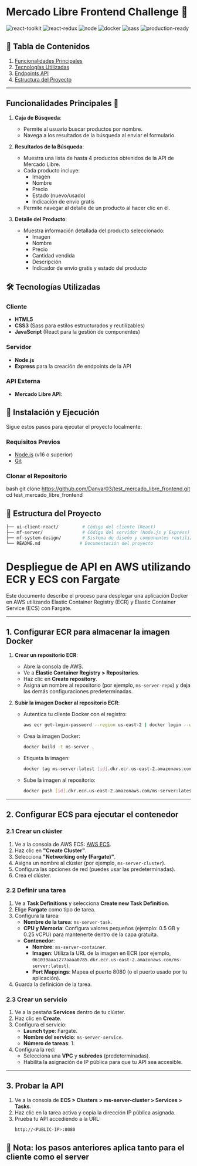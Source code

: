 # Mercado Libre Frontend Challenge 🚀

![react-toolkit](https://img.shields.io/badge/React-Library-61DAFB?logo=react&logoColor=white)
![react-redux](https://img.shields.io/badge/React%20Redux-Library-764ABC?logo=redux&logoColor=white)
![node](https://img.shields.io/badge/Node.js-Runtime-339933?logo=node.js&logoColor=white)
![docker](https://img.shields.io/badge/Docker-Container-2496ED?logo=docker&logoColor=white)
![sass](https://img.shields.io/badge/Sass-CSS%20Preprocessor-CC6699?logo=sass&logoColor=white)
![production-ready](https://img.shields.io/badge/In%20Develop-Ready-green?logo=check&logoColor=white)

## 📖 Tabla de Contenidos

1. [Funcionalidades Principales](#Funcionalidades-Principales)
2. [Tecnologías Utilizadas](#tecnologías-utilizadas)
3. [Endpoints API](#endpoints-api)
4. [Estructura del Proyecto](#estructura-del-proyecto)

---

##  Funcionalidades Principales 🎯


1. **Caja de Búsqueda**:
   - Permite al usuario buscar productos por nombre.
   - Navega a los resultados de la búsqueda al enviar el formulario.

2. **Resultados de la Búsqueda**:
   - Muestra una lista de hasta 4 productos obtenidos de la API de Mercado Libre.
   - Cada producto incluye:
     - Imagen
     - Nombre
     - Precio
     - Estado (nuevo/usado)
     - Indicación de envío gratis
   - Permite navegar al detalle de un producto al hacer clic en él.

3. **Detalle del Producto**:
   - Muestra información detallada del producto seleccionado:
     - Imagen
     - Nombre
     - Precio
     - Cantidad vendida
     - Descripción
     - Indicador de envío gratis y estado del producto

## 🛠️ Tecnologías Utilizadas

### Cliente
- **HTML5**
- **CSS3** (Sass para estilos estructurados y reutilizables)
- **JavaScript** (React para la gestión de componentes)

### Servidor
- **Node.js** 
- **Express** para la creación de endpoints de la API

### API Externa
- **Mercado Libre API**:
  

## 🚀 Instalación y Ejecución

Sigue estos pasos para ejecutar el proyecto localmente:

### Requisitos Previos
- [Node.js](https://nodejs.org) (v16 o superior)
- [Git](https://git-scm.com/)


### Clonar el Repositorio
bash
git clone https://github.com/Danvar03/test_mercado_libre_frontend.git
cd test_mercado_libre_frontend


## 📁 Estructura del Proyecto

```bash
├── ui-client-react/         # Código del cliente (React)
├── mf-server/               # Código del servidor (Node.js y Express)
├── mf-system-design/        # Sistema de diseño y componentes reutilizables
└── README.md               # Documentación del proyecto
```

# Despliegue de API en AWS utilizando ECR y ECS con Fargate

Este documento describe el proceso para desplegar una aplicación Docker en AWS utilizando Elastic Container Registry (ECR) y Elastic Container Service (ECS) con Fargate.

---

## **1. Configurar ECR para almacenar la imagen Docker**

1. **Crear un repositorio ECR**:
   - Abre la consola de AWS.
   - Ve a **Elastic Container Registry > Repositories**.
   - Haz clic en **Create repository**.
   - Asigna un nombre al repositorio (por ejemplo, `ms-server-repo`) y deja las demás configuraciones predeterminadas.

2. **Subir la imagen Docker al repositorio ECR**:
   - Autentica tu cliente Docker con el registro:
     ```bash
     aws ecr get-login-password --region us-east-2 | docker login --username AWS --password-stdin [id].dkr.ecr.us-east-2.amazonaws.com
     ```
   - Crea la imagen Docker:
     ```bash
     docker build -t ms-server .
     ```
   - Etiqueta la imagen:
     ```bash
     docker tag ms-server:latest [id].dkr.ecr.us-east-2.amazonaws.com/ms-server:latest
     ```
   - Sube la imagen al repositorio:
     ```bash
     docker push [id].dkr.ecr.us-east-2.amazonaws.com/ms-server:latest
     ```

---

## **2. Configurar ECS para ejecutar el contenedor**

### **2.1 Crear un clúster**
1. Ve a la consola de AWS ECS: [AWS ECS](https://console.aws.amazon.com/ecs).
2. Haz clic en **"Create Cluster"**.
3. Selecciona **"Networking only (Fargate)"**.
4. Asigna un nombre al clúster (por ejemplo, `ms-server-cluster`).
5. Configura las opciones de red (puedes usar las predeterminadas).
6. Crea el clúster.

### **2.2 Definir una tarea**
1. Ve a **Task Definitions** y selecciona **Create new Task Definition**.
2. Elige **Fargate** como tipo de tarea.
3. Configura la tarea:
   - **Nombre de la tarea**: `ms-server-task`.
   - **CPU y Memoria**: Configura valores pequeños (ejemplo: 0.5 GB y 0.25 vCPU) para mantenerte dentro de la capa gratuita.
   - **Contenedor**:
     - **Nombre**: `ms-server-container`.
     - **Imagen**: Utiliza la URL de la imagen en ECR (por ejemplo, `061039aaa1277aaaa0785.dkr.ecr.us-east-2.amazonaws.com/ms-server:latest`).
     - **Port Mappings**: Mapea el puerto 8080 (o el puerto usado por tu aplicación).
4. Guarda la definición de la tarea.

### **2.3 Crear un servicio**
1. Ve a la pestaña **Services** dentro de tu clúster.
2. Haz clic en **Create**.
3. Configura el servicio:
   - **Launch type**: Fargate.
   - **Nombre del servicio**: `ms-server-service`.
   - **Número de tareas**: 1.
4. Configura la red:
   - Selecciona una **VPC** y **subredes** (predeterminadas).
   - Habilita la asignación de IP pública para que tu API sea accesible.

---

## **3. Probar la API**

1. Ve a la consola de **ECS > Clusters > ms-server-cluster > Services > Tasks**.
2. Haz clic en la tarea activa y copia la dirección IP pública asignada.
3. Prueba tu API accediendo a la URL:
   ```bash
   http://<PUBLIC-IP>:8080

## 🎯 Nota: los pasos anteriores aplica tanto para el cliente como el server
